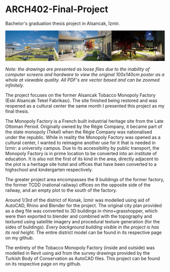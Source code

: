 # ARCH402-Final-Project
Bachelor's graduation thesis project in Alsancak, İzmir.

![thumbnail](https://github.com/TalhaErenY/ARCH402-Final-Project/blob/main/render%20thumbnail.jpg)

*Note: the drawings are presented as loose files due to the inability of computer screens and hardware to view the original 100x140cm poster as a whole at viewable quality. All PDF's are vector based and can be zoomed infinitely.*

The project focuses on the former Alsancak Tobacco Monopoly Factory (Eski Alsancak Tekel Fabrikası). The site finished being restored and was reopened as a cultural center the same month I presented this project as my final thesis.

The Monopoly Factory is a French built industrial heritage site from the Late Ottoman Period. Originally owned by the Régie Company, it became part of the state monopoly (Tekel) when the Régie Company was nationalised under the republic. While in reality the Monopoly Factory was opened as a cultural center, I wanted to reimagine another use for it that is needed in İzmir: a university campus. Due to its accessibility by public transport, the Monopoly Factory is in prime location to be converted into an institute of education. It is also not the first of its kind in the area, directly adjacent to the plot is a heritage site hotel and offices that have been converted to a highschool and kindergarten respectively.

The greater project area encompasses the 9 buildings of the former factory, the former TCDD (national railway) offices on the opposite side of the railway, and an empty plot to the south of the factory.

Around 1/3rd of the district of Konak, İzmir was modelled using aid of AutoCAD, Rhino and Blender for the project. The original city plan provided as a dwg file was converted to 3D buildings in rhino+grasshopper, which were then exported to blender and combined with the topography and textured using satellite imagery and procedural texture generation (for the sides of buildings). *Every background building visible in the project is has its real height*. The entire district model can be found in its respective page on my github.

The entirety of the Tobacco Monopoly Factory (inside and outside) was modelled in Revit using aid from the survey drawings provided by the Turkish Body of Conservation as AutoCAD files. This project can be found on its respective page on my github.
